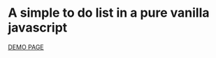 # A simple to do list in a pure vanilla javascript

[DEMO PAGE](https://datphan06.github.io/to-do-list/)